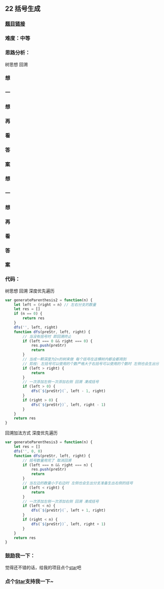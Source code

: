 ## 22 括号生成

### [题目链接](https://leetcode-cn.com/problems/generate-parentheses/)

### 难度：中等

### 思路分析：

树思想 回溯

### 想

### 一

### 想

### 再

### 看

### 答

### 案

### 想

### 一

### 想

### 再

### 看

### 答

### 案

### 代码：

树思想 回溯 深度优先遍历

```js
var generateParenthesis2 = function(n) {
	let left = (right = n) // 左右分支的数量
	let res = []
	if (n == 0) {
		return res
	}
	dfs('', left, right)
	function dfs(preStr, left, right) {
		// 当没有括号时 即回溯终止
		if (left === 0 && right === 0) {
			res.push(preStr)
			return
		}
		// 当成一颗深度为2n的树来做 每个括号在这棵树内都会都用到
		// 剪枝: 左括号可以使用的个数严格大于右括号可以使用的个数时 左侧也会生出分支准备生出右侧的括号
		if (left > right) {
			return
		}
		// 一次添加左侧一次添加右侧 回溯 凑成括号
		if (left > 0) {
			dfs(`${preStr}(`, left - 1, right)
		}
		if (right > 0) {
			dfs(`${preStr})`, left, right - 1)
		}
	}
	return res
}
```

回溯加法方式 深度优先遍历

```js
var generateParenthesis3 = function(n) {
	let res = []
	dfs('', 0, 0)
	function dfs(preStr, left, right) {
		// 括号数量用完了 取消回溯
		if (left === n && right === n) {
			res.push(preStr)
			return
		}
		// 当左边的数量小于右边时 左侧也会生出分支准备生出右侧的括号
		if (left < right) {
			return
		}
		// 一次添加左侧一次添加右侧 回溯 凑成括号
		if (left < n) {
			dfs(`${preStr}(`, left + 1, right)
		}
		if (right < n) {
			dfs(`${preStr})`, left, right + 1)
		}
	}
	return res
}
```

### 鼓励我一下：

觉得还不错的话，给我的项目点个[star](https://github.com/OBKoro1/Brush_algorithm)吧

<!-- 特殊字符串：用于修改/删除markdown的结尾提示语-->

### 点个[Star](https://github.com/OBKoro1/Brush_algorithm)支持我一下~
